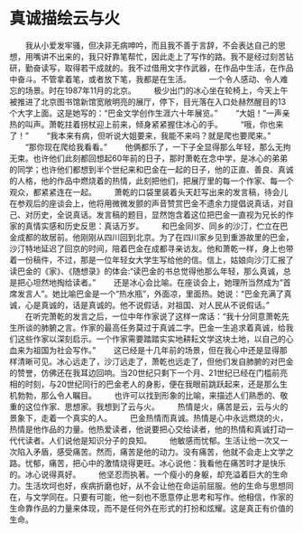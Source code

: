 # 真诚描绘云与火
　　我从小爱发牢骚，但决非无病呻吟，而且我不善于言辞，不会表达自己的思想，用嘴讲不出来的，我只好靠笔帮忙，因此走上了写作的路。我不是经过刻苦钻研，勤奋读写，取得若干成就的。我不过借用文字作武器，在作品中生活，在作品中奋斗。不管拿着笔，或者放下笔，我都是在生活。 
　　一个令人感动、令人难忘的场景。时在1987年11月的北京。 
　　极少出门的冰心坐在轮椅上，今天上午被推进了北京图书馆新馆宽敞明亮的展厅，停下，目光落在入口处赫然醒目的13个大字上面。这是她写的：“巴金文学创作生涯六十年展览。” 
　　“大姐！”一声亲热的叫声。萧乾拄着拐杖迎上前来，倾身紧紧握住冰心的手。 
　　“哦，你也来了！” 
　　“我本来有病，但听说大姐要来，我能不来吗？就是爬也要爬来。” 
　　“那你现在爬给我看看。” 
　　他俩都乐了，一下子全显得那么年轻，那么无拘无束。也许他们此刻都回想起60年前的日子，那时萧乾在念中学，是冰心的弟弟的同学；也许他们都想到半个世纪来和巴金在一起的日子，他的正直、善良、真诚的人格，他的作品中燃烧着的热情，此刻把他们，把展厅里的每一个作家、每一个观众，都紧紧连在一起。 
　　萧乾的口袋里装着头天赶写出来的发言稿，待会儿在参观后的座谈会上，他将用微微发颤的声音赞赏巴金不遗余力提倡说真话，对自己、对历史，全说真话。发言稿的题目，显然饱含着这位把巴金一直视为兄长的作家的真情实感和历史反思：真话万岁。 
　　和巴金同岁、同乡的沙汀，伫立在巴金成都的故居前。他刚刚从四川回到北京。为了在四川家乡见到重游故里的巴金，沙汀特地延迟了回京的时间，陪着巴金在成都寻亲访友。他和萧乾一样，身上也带着一份稿件，不过，那是一位年轻女大学生写给他的信。信上，姑娘向沙汀汇报了读巴金的《家》、《随想录》的体会:“读巴金的书总觉得他那么年轻，那么真诚，总是把心坦然地掏给读者。” 
　　还是冰心会比喻。在座谈会上，她理所当然成为“首席发言人”。她比喻巴金是一个“热水瓶”，外面凉，里面热。她说：“巴金充满了真诚，心是真诚的，话是真诚的。他不说假话，对祖国、对人民从不说假话。” 
　　在听完萧乾的发言之后，一位中年作家说了这样一席话：“我十分同意萧乾先生所谈的肺腑之言。作家的最高任务莫过于真诚二字。巴金一生追求着真诚，给我们这些作家以深刻启示。一个作家需要踏踏实实地耕耘文学这块土地，以自己的心血来为祖国为社会写作。” 
　　这已经是十几年前的场景，但在我心中还是显得那样清晰可见。冰心远走了，沙汀远走了，萧乾也远走了，但他们发自肺腑的对巴金的赞誉，仿佛还在我耳边回响。当20世纪只剩下一个月、21世纪已经在门槛前亮相的时刻，与20世纪同行的巴金老人的身影，便在我眼前跳跃起来，还是那么生机勃勃，那么令人瞩目。 
　　也许可以找到形象的比喻，来描述人们熟悉的、敬重的这位作家、思想家。我想到了云与火。 
　　热情是火，痛苦是云，云与火的景象下，走着一个真实的人。 
　　巴金热情而真诚。热情是心中永远燃烧的火，热情是他作品的力量。他热爱读者，他说要把心交给读者，他的热情和真诚打动一代代读者。人们说他是知识分子的良知。 
　　他敏感而忧郁。生活让他一次又一次陷入矛盾，感受痛苦。然而，痛苦是他的动力。没有痛苦，他就不会走上文学之路。忧郁，痛苦，把心中的激情烧得更旺。冰心说他：我看他在痛苦时才是快乐的。冰心说得真好。 
　　他坚忍而执著。一个瘦小的身躯，却充溢着巨大的生命力。生活坎坷也好，疾病折磨也好，从不会让他在命运前屈服。他的生命与思想同在，与文学同在。只要有可能，他一刻也不愿意停止思考和写作。他相信，作家的生命靠作品的力量来体现，而不是任何外在形式的打扮和炫耀。这是真正有价值的生命。
  